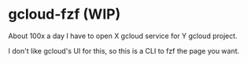 # gcloud-fzf (WIP)

About 100x a day I have to open X gcloud service for Y gcloud project.

I don't like gcloud's UI for this, so this is a CLI to fzf the page you want.
